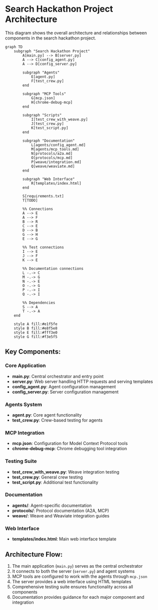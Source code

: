 # Search Hackathon Project Architecture

This diagram shows the overall architecture and relationships between components in the search hackathon project.

```mermaid
graph TD
    subgraph "Search Hackathon Project"
        A[main.py] --> B[server.py]
        A --> C[config_agent.py]
        A --> D[config_server.py]
        
        subgraph "Agents"
            E[agent.py]
            F[test_crew.py]
        end
        
        subgraph "MCP Tools"
            G[mcp.json]
            H[chrome-debug-mcp]
        end
        
        subgraph "Scripts"
            I[test_crew_with_weave.py]
            J[test_crew.py]
            K[test_script.py]
        end
        
        subgraph "Documentation"
            L[agents/config_agent.md]
            M[agents/mcp_tools.md]
            N[protocols/a2a.md]
            O[protocols/mcp.md]
            P[weave/integration.md]
            Q[weave/weaviate.md]
        end
        
        subgraph "Web Interface"
            R[templates/index.html]
        end
        
        S[requirements.txt]
        T[TODO]
        
        %% Connections
        A --> E
        A --> F
        B --> R
        C --> E
        D --> B
        G --> H
        E --> G
        
        %% Test connections
        I --> E
        J --> F
        K --> E
        
        %% Documentation connections
        L -.-> C
        M -.-> G
        N -.-> E
        O -.-> G
        P -.-> I
        Q -.-> I
        
        %% Dependencies
        S --> A
        T -.-> A
    end
    
    style A fill:#e1f5fe
    style B fill:#e8f5e8
    style E fill:#fff3e0
    style G fill:#f3e5f5
```

## Key Components:

### Core Application
- **main.py**: Central orchestrator and entry point
- **server.py**: Web server handling HTTP requests and serving templates
- **config_agent.py**: Agent configuration management
- **config_server.py**: Server configuration management

### Agents System
- **agent.py**: Core agent functionality
- **test_crew.py**: Crew-based testing for agents

### MCP Integration
- **mcp.json**: Configuration for Model Context Protocol tools
- **chrome-debug-mcp**: Chrome debugging tool integration

### Testing Suite
- **test_crew_with_weave.py**: Weave integration testing
- **test_crew.py**: General crew testing
- **test_script.py**: Additional test functionality

### Documentation
- **agents/**: Agent-specific documentation
- **protocols/**: Protocol documentation (A2A, MCP)
- **weave/**: Weave and Weaviate integration guides

### Web Interface
- **templates/index.html**: Main web interface template

## Architecture Flow:
1. The main application (`main.py`) serves as the central orchestrator
2. It connects to both the server (`server.py`) and agent systems
3. MCP tools are configured to work with the agents through `mcp.json`
4. The server provides a web interface using HTML templates
5. Comprehensive testing suite ensures functionality across all components
6. Documentation provides guidance for each major component and integration 